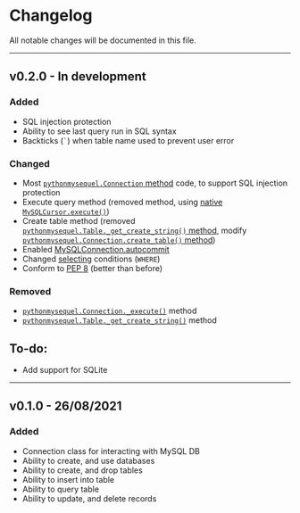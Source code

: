 # Changelog
All notable changes will be documented in this file.

---

## v0.2.0 - In development
### Added
- SQL injection protection
- Ability to see last query run in SQL syntax
- Backticks (`` ` ``) when table name used to prevent user error

### Changed
- Most [`pythonmysequel.Connection` method](https://jasonli0616.github.io/PythonMySequel/#/api_reference/connection?id=methods-and-attributes) code, to support SQL injection protection
- Execute query method (removed method, using [native `MySQLCursor.execute()`](https://dev.mysql.com/doc/connector-python/en/connector-python-api-mysqlcursor-execute.html))
- Create table method (removed [`pythonmysequel.Table._get_create_string()` method](https://jasonli0616.github.io/PythonMySequel/#/api_reference/table?id=methods-and-attributes), modify [`pythonmysequel.Connection.create_table()` method](https://jasonli0616.github.io/PythonMySequel/#/api_reference/connection?id=methods-and-attributes))
- Enabled [MySQLConnection.autocommit](https://dev.mysql.com/doc/connector-python/en/connector-python-api-mysqlconnection-autocommit.html)
- Changed [selecting](https://jasonli0616.github.io/PythonMySequel/#/getting_started/examples/query) conditions (`WHERE`)
- Conform to [PEP 8](https://www.python.org/dev/peps/pep-0008/) (better than before)

### Removed
- [`pythonmysequel.Connection._execute()`](https://jasonli0616.github.io/PythonMySequel/#/api_reference/connection?id=methods-and-attributes) method
- [`pythonmysequel.Table._get_create_string()`](https://jasonli0616.github.io/PythonMySequel/#/api_reference/table?id=methods-and-attributes) method

## To-do:
- Add support for SQLite

---

## v0.1.0 - 26/08/2021
### Added
- Connection class for interacting with MySQL DB
- Ability to create, and use databases
- Ability to create, and drop tables
- Ability to insert into table
- Ability to query table
- Ability to update, and delete records